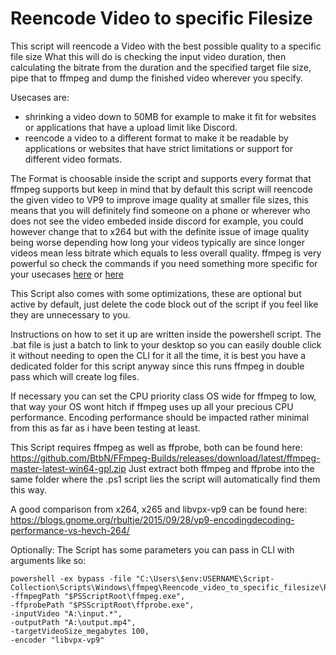 # Reencode Video to specific Filesize
This script will reencode a Video with the best possible quality to a specific file size
What this will do is checking the input video duration, then calculating the bitrate from the duration and the specified target file size, pipe that to ffmpeg and dump the finished video wherever you specify.

Usecases are:
- shrinking a video down to 50MB for example to make it fit for websites or applications that have a upload limit like Discord.
- reencode a video to a different format to make it be readable by applications or websites that have strict limitations or support for different video formats.


The Format is choosable inside the script and supports every format that ffmpeg supports but keep in mind that by default this script will reencode the given video to VP9 to improve image quality at smaller file sizes, this means that you will definitely find someone on a phone or wherever who does not see the video embeded inside discord for example, you could however change that to x264 but with the definite issue of image quality being worse depending how long your videos typically are since longer videos mean less bitrate which equals to less overall quality. ffmpeg is very powerful so check the commands if you need something more specific for your usecases [here](https://ffmpeg.org/documentation.html) or [here](https://trac.ffmpeg.org/wiki#Encoding)

This Script also comes with some optimizations, these are optional but active by default, just delete the code block out of the script if you feel like they are unnecessary to you.

Instructions on how to set it up are written inside the powershell script.
The .bat file is just a batch to link to your desktop so you can easily double click it without needing to open the CLI for it all the time, it is best you have a dedicated folder for this script anyway since this runs ffmpeg in double pass which will create log files.

If necessary you can set the CPU priority class OS wide for ffmpeg to low, that way your OS wont hitch if ffmpeg uses up all your precious CPU performance. Encoding performance should be impacted rather minimal from this as far as i have been testing at least.

This Script requires ffmpeg as well as ffprobe, both can be found here: https://github.com/BtbN/FFmpeg-Builds/releases/download/latest/ffmpeg-master-latest-win64-gpl.zip
Just extract both ffmpeg and ffprobe into the same folder where the .ps1 script lies the script will automatically find them this way.

A good comparison from x264, x265 and libvpx-vp9 can be found here: https://blogs.gnome.org/rbultje/2015/09/28/vp9-encodingdecoding-performance-vs-hevch-264/

Optionally: The Script has some parameters you can pass in CLI with arguments like so:
```
powershell -ex bypass -file "C:\Users\$env:USERNAME\Script-Collection\Scripts\Windows\ffmpeg\Reencode_video_to_specific_filesize\Reencode_video_to_specific_filesize.ps1",
-ffmpegPath "$PSScriptRoot\ffmpeg.exe",
-ffprobePath "$PSScriptRoot\ffprobe.exe",
-inputVideo "A:\input.*",
-outputPath "A:\output.mp4",
-targetVideoSize_megabytes 100,
-encoder "libvpx-vp9"
```
